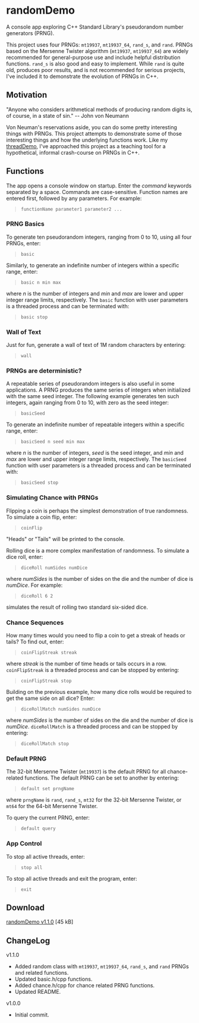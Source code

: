 # randomDemo

A console app exploring C++ Standard Library's pseudorandom number generators (PRNG).

This project uses four PRNGs: `mt19937`, `mt19937_64`, `rand_s`, and `rand`. PRNGs based on the Mersenne Twister algorithm (`mt19937`, `mt19937_64`) are widely recommended for general-purpose use and include helpful distribution functions. `rand_s` is also good and easy to implement. While `rand` is quite old, produces poor results, and is not recommended for serious projects, I've included it to demonstrate the evolution of PRNGs in C++.

## Motivation
"Anyone who considers arithmetical methods of producing random digits is, of course, in a state of sin." --  John von Neumann

Von Neuman's reservations aside, you can do some pretty interesting things with PRNGs. This project attempts to demonstrate some of those interesting things and how the underlying functions work. Like my [threadDemo](https://github.com/JohnWSweeney/threadDemo), I've approached this project as a teaching tool for a hypothetical, informal crash-course on PRNGs in C++. 

## Functions
The app opens a console window on startup. Enter the *command* keywords separated by a space. Commands are case-sensitive. Function names are entered first, followed by any parameters. For example:
>`functionName parameter1 parameter2 ...` 

### PRNG Basics
To generate ten pseudorandom integers, ranging from 0 to 10, using all four PRNGs, enter:
>`basic`

Similarly, to generate an indefinite number of integers within a specific range, enter:
>`basic n min max`

where *n* is the number of integers and *min* and *max* are lower and upper integer range limits, respectively. The `basic` function with user parameters is a threaded process and can be terminated with:
>`basic stop`

### Wall of Text
Just for fun, generate a wall of text of 1M random characters by entering:
> `wall`

### PRNGs are deterministic?
A repeatable series of pseudorandom integers is also useful in some applications. A PRNG produces the same series of integers when initialized with the same seed integer. The following example generates ten such integers, again ranging from 0 to 10, with zero as the seed integer:
>`basicSeed`

To generate an indefinite number of repeatable integers within a specific range, enter:
>`basicSeed n seed min max`

where *n* is the number of integers, *seed* is the seed integer, and *min* and *max* are lower and upper integer range limits, respectively. The `basicSeed` function with user parameters is a threaded process and can be terminated with:
>`basicSeed stop`

### Simulating Chance with PRNGs 
Flipping a coin is perhaps the simplest demonstration of true randomness. To simulate a coin flip, enter:
>`coinFlip`

"Heads" or "Tails" will be printed to the console.

Rolling dice is a more complex manifestation of randomness. To simulate a dice roll, enter:
>`diceRoll numSides numDice`

where *numSides* is the number of sides on the die and the number of dice is *numDice*. For example:
>`diceRoll 6 2`

simulates the result of rolling two standard six-sided dice.

### Chance Sequences
How many times would you need to flip a coin to get a streak of heads or tails? To find out, enter:

>`coinFlipStreak streak`

where *streak* is the number of time heads or tails occurs in a row. `coinFlipStreak` is a threaded process and can be stopped by entering:
>`coinFlipStreak stop`

Building on the previous example, how many dice rolls would be required to get the same side on all dice? Enter: 
>`diceRollMatch numSides numDice`

where *numSides* is the number of sides on the die and the number of dice is *numDice*. `diceRollMatch` is a threaded process and can be stopped by entering:
>`diceRollMatch stop`

### Default PRNG 
The 32-bit Mersenne Twister (`mt19937`) is the default PRNG for all chance-related functions. The default PRNG can be set to another by entering:
>`default set prngName`

where `prngName` is `rand`, `rand_s`, `mt32` for the 32-bit Mersenne Twister, or `mt64` for the 64-bit Mersenne Twister.

To query the current PRNG, enter:
>`default query`

### App Control
To stop all active threads, enter:
>`stop all`

To stop all active threads and exit the program, enter:
>`exit`

## Download
[randomDemo v1.1.0](https://github.com/JohnWSweeney/randomDemo/releases/download/v1.1.0/randomDemo_v1_1_0.exe) [45 kB]

## ChangeLog
v1.1.0
- Added random class with `mt19937`, `mt19937_64`, `rand_s`, and `rand` PRNGs and related functions.
- Updated basic.h/cpp functions.
- Added chance.h/cpp for chance related PRNG functions.
- Updated README.

v1.0.0
- Initial commit.